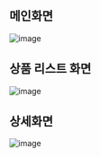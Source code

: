
## 메인화면
![image](https://github.com/user-attachments/assets/4b6c48ac-2bd7-467a-a89e-12fe3c67b998)

## 상품 리스트 화면
![image](https://github.com/user-attachments/assets/78a8465c-39a9-496b-9e9c-34249c5fe65d)

## 상세화면
![image](https://github.com/user-attachments/assets/892b95f5-be15-4e3c-a21f-3dddd73669bb)
